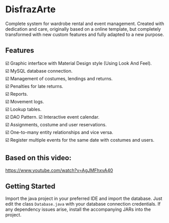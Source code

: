 # DisfrazArte
Complete system for wardrobe rental and event management. Created with dedication and care, originally based on a online template, but completely transformed with new custom features and fully adapted to a new purpose.

## Features

☑️ Graphic interface with Material Design style (Using Look And Feel).\
☑️ MySQL database connection.\
☑️ Management of costumes, lendings and returns.\
☑️ Penalties for late returns.\
☑️ Reports.\
☑️ Movement logs.\
☑️ Lookup tables.\
☑️ DAO Pattern.
☑️ Interactive event calendar.\
☑️ Assignments, costume and user reservations.\
☑️ One-to-many entity relationships and vice versa.\
☑️ Register multiple events for the same date with costumes and users.

## Based on this video:

https://www.youtube.com/watch?v=AgJMFhxvA40

## Getting Started
Import the java project in your preferred IDE and import the database. Just edit the class `Database.java` with your database connection credentials.
If any dependency issues arise, install the accompanying JARs into the project.